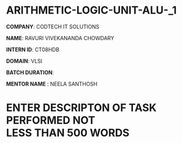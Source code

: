 # ARITHMETIC-LOGIC-UNIT-ALU-_1

**COMPANY**: CODTECH IT SOLUTIONS

**NAME**: RAVURI VIVEKANANDA CHOWDARY

**INTERN ID**: CT08HDB

**DOMAIN**: VLSI

**BATCH DURATION**: 

**MENTOR NAME** : NEELA SANTHOSH

# ENTER DESCRIPTON OF TASK PERFORMED NOT LESS THAN 500 WORDS

